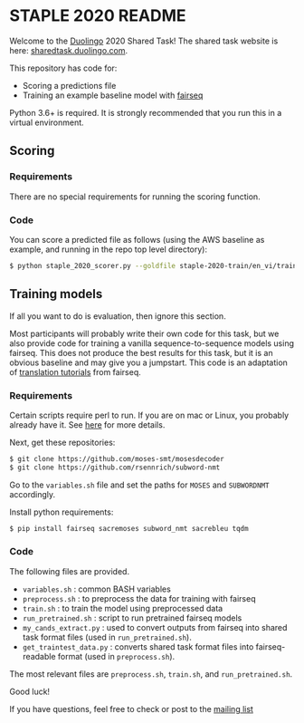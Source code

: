 # STAPLE 2020 README

Welcome to the [Duolingo](https://www.duolingo.com/) 2020 Shared Task! The shared task website is here: [sharedtask.duolingo.com](http://sharedtask.duolingo.com/).

This repository has code for:

* Scoring a predictions file
* Training an example baseline model with [fairseq](https://github.com/pytorch/fairseq)

Python 3.6+ is required. It is strongly recommended that you run this in a virtual environment.



## Scoring

### Requirements

There are no special requirements for running the scoring function.

### Code

You can score a predicted file as follows (using the AWS baseline as example, and running in the repo top level directory):

```bash
$ python staple_2020_scorer.py --goldfile staple-2020-train/en_vi/train.en_vi.2020-01-13.gold.txt  --predfile staple-2020-train/en_vi/train.en_vi.aws_baseline.pred.txt
```


## Training models

If all you want to do is evaluation, then ignore this section.

Most participants will probably write their own code for this task, but we also provide code for training a vanilla
sequence-to-sequence models using fairseq. This does not produce the best results for this task,
but it is an obvious baseline and may give you a jumpstart. This code is an adaptation of [translation tutorials](https://github.com/pytorch/fairseq/blob/master/examples/translation/README.md) from fairseq.

### Requirements

Certain scripts require perl to run. If you are on mac or Linux, you probably already have it. See [here](https://www.perl.org/get.html) for more details.

Next, get these repositories:
```bash
$ git clone https://github.com/moses-smt/mosesdecoder
$ git clone https://github.com/rsennrich/subword-nmt
```

Go to the `variables.sh` file and set the paths for `MOSES` and `SUBWORDNMT` accordingly.

Install python requirements:

```bash
$ pip install fairseq sacremoses subword_nmt sacrebleu tqdm
```

### Code

The following files are provided.

* `variables.sh` : common BASH variables
* `preprocess.sh` : to preprocess the data for training with fairseq
* `train.sh` : to train the model using preprocessed data
* `run_pretrained.sh` : script to run pretrained fairseq models
* `my_cands_extract.py` : used to convert outputs from fairseq into shared task format files (used in `run_pretrained.sh`).
* `get_traintest_data.py` : converts shared task format files into fairseq-readable format (used in `preprocess.sh`).

The most relevant files are `preprocess.sh`, `train.sh`, and `run_pretrained.sh`.

Good luck!

If you have questions, feel free to check or post to the [mailing list](https://groups.google.com/forum/#!forum/duolingo-sharedtask-2020)
